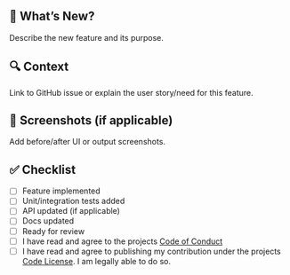 ## 🚀 What’s New?

Describe the new feature and its purpose.

## 🔍 Context

Link to GitHub issue or explain the user story/need for this feature.

## 📸 Screenshots (if applicable)

Add before/after UI or output screenshots.

## ✅ Checklist

- [ ] Feature implemented
- [ ] Unit/integration tests added
- [ ] API updated (if applicable)
- [ ] Docs updated
- [ ] Ready for review
- [ ] I have read and agree to the projects [Code of Conduct](../../CODE_OF_CONDUCT.md)
- [ ] I have read and agree to publishing my contribution under the projects [Code License](../../CODE_LICENSE.md). I am legally able to do so.
